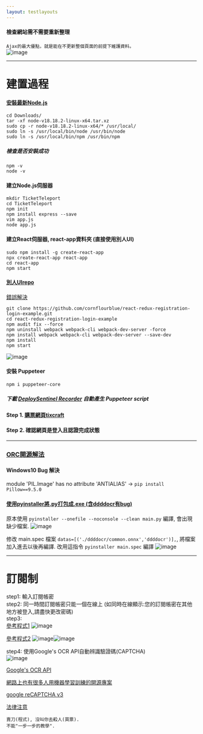 ```yaml
---
layout: testlayouts
---
```


#### 檢查網站需不需要重新整理 
`Ajax的最大優點，就是能在不更新整個頁面的前提下維護資料。`  
![image](https://github.com/lepg5487/Stock_God/assets/26459046/6f33d2b8-1d3e-4d79-b613-b170e5f1ce74)




---

# 建置過程
#### [安裝最新Node.js](https://nodejs.org/zh-tw/download)
```
cd Downloads/
tar -xf node-v18.18.2-linux-x64.tar.xz
sudo cp -r node-v18.18.2-linux-x64/* /usr/local/
sudo ln -s /usr/local/bin/node /usr/bin/node
sudo ln -s /usr/local/bin/npm /usr/bin/npm
```
##### 檢查是否安裝成功
```
npm -v
node -v
```
#### 建立Node.js伺服器
```
mkdir TicketTeleport
cd TicketTeleport
npm init
npm install express --save
vim app.js
node app.js
```

#### 建立React伺服器, react-app資料夾 (直接使用別人UI)
```
sudo npm install -g create-react-app
npx create-react-app react-app
cd react-app
npm start
```

#### [別人UIrepo](https://github.com/cornflourblue/react-redux-registration-login-example)
[錯誤解決](https://github.com/cornflourblue/react-redux-registration-login-example/issues/52)
```
git clone https://github.com/cornflourblue/react-redux-registration-login-example.git
cd react-redux-registration-login-example
npm audit fix --force
npm uninstall webpack webpack-cli webpack-dev-server -force
npm install webpack webpack-cli webpack-dev-server --save-dev
npm install
npm start
```
![image](https://github.com/lepg5487/Stock_God/assets/26459046/92395cdf-0875-4f0a-b8e1-a4be9277b732)

#### 安裝 Puppeteer 
`npm i puppeteer-core`  
##### 下載 [DeploySentinel Recorder](https://github.com/DeploySentinel/Recorder) 自動產生 Puppeteer script  
 
#### Step 1. [購票網頁tixcraft](https://tixcraft.com/activity)
#### Step 2. 確認網頁是登入且認證完成狀態

---


### [ORC開源解法](https://github.com/sml2h3/ddddocr)
#### Windows10 Bug 解決
module 'PIL.Image' has no attribute 'ANTIALIAS' -> `pip install Pillow==9.5.0`
#### [使用pyinstaller將.py打包成.exe (含ddddocr有bug)](https://zhuanlan.zhihu.com/p/456894600)
原本使用 `pyinstaller --onefile --noconsole --clean main.py` 編譯, 會出現缺少檔案.
![image](https://github.com/lepg5487/Stock_God/assets/26459046/5400c344-1e44-4695-9cbc-d6a30ac8f9d1)

修改 main.spec 檔案 `datas=[('./ddddocr/common.onnx','ddddocr')],`, 將檔案加入進去以後再編譯.
改用這指令 `pyinstaller main.spec` 編譯
![image](https://github.com/lepg5487/Stock_God/assets/26459046/e9b00430-bf19-4c50-a39e-35feb2b67d71)



---

# 訂閱制
step1: 輸入訂閱帳密  
step2: 同一時間訂閱帳密只能一個在線上 (如同時在線顯示:您的訂閱帳密在其他地方被登入,請盡快更改密碼)  
step3:  
[參考程式1](https://github.com/max32002/tixcraft_bot)
![image](https://github.com/lepg5487/Stock_God/assets/26459046/1d9bdfac-3047-40a4-b375-d6cda5e0a8da)

[參考程式2](https://www.youtube.com/watch?v=z-UwpsXY2Q4)
![image](https://github.com/lepg5487/Stock_God/assets/26459046/3507ff5a-8f1d-4956-b24d-3a88d514f6db)![image](https://github.com/lepg5487/Stock_God/assets/26459046/5811883d-7a02-4875-8ea6-a1e00be0c1f8)  

step4: 使用Google's OCR API自動辨識驗證碼(CAPTCHA)  
![image](https://github.com/lepg5487/Stock_God/assets/26459046/dddc3ab5-4f75-46d0-a588-40830d8bccb7)  

[Google's OCR API](https://dev.to/walrusai/using-google-s-ocr-api-with-puppeteer-for-visual-testing-42m6)  

[網路上也有很多人用機器學習訓練的開源專案](https://www.reddit.com/r/node/comments/bg3xr7/how_to_solve_simple_image_capcha_and_submit_it/)  

[google reCAPTCHA v3](https://www.google.com/recaptcha/api2/demo)

[法律注意](https://youtu.be/GTmZ8zd8xZo?t=395)
```
賣刀(程式), 沒叫你去殺人(買票).
不能"一步一步的教學".
```
